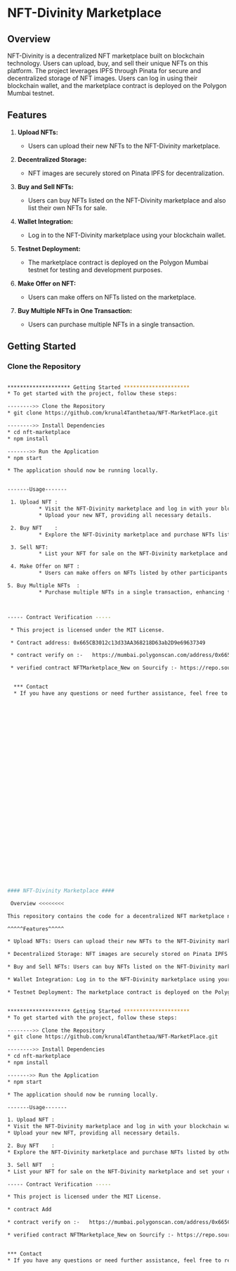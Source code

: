 # NFT-Divinity Marketplace

## Overview

NFT-Divinity is a decentralized NFT marketplace built on blockchain technology. Users can upload, buy, and sell their unique NFTs on this platform. The project leverages IPFS through Pinata for secure and decentralized storage of NFT images. Users can log in using their blockchain wallet, and the marketplace contract is deployed on the Polygon Mumbai testnet.

## Features

1. **Upload NFTs:**
   - Users can upload their new NFTs to the NFT-Divinity marketplace.

2. **Decentralized Storage:**
   - NFT images are securely stored on Pinata IPFS for decentralization.

3. **Buy and Sell NFTs:**
   - Users can buy NFTs listed on the NFT-Divinity marketplace and also list their own NFTs for sale.

4. **Wallet Integration:**
   - Log in to the NFT-Divinity marketplace using your blockchain wallet.

5. **Testnet Deployment:**
   - The marketplace contract is deployed on the Polygon Mumbai testnet for testing and development purposes.

6. **Make Offer on NFT:**
   - Users can make offers on NFTs listed on the marketplace.

7. **Buy Multiple NFTs in One Transaction:**
   - Users can purchase multiple NFTs in a single transaction.

## Getting Started

### Clone the Repository

```bash

******************** Getting Started *********************
* To get started with the project, follow these steps:

-------->> Clone the Repository
* git clone https://github.com/krunal4Tanthetaa/NFT-MarketPlace.git

-------->> Install Dependencies
* cd nft-marketplace
* npm install

------->> Run the Application
* npm start

* The application should now be running locally.


-------Usage-------

 1. Upload NFT :
          * Visit the NFT-Divinity marketplace and log in with your blockchain wallet.
          * Upload your new NFT, providing all necessary details.

 2. Buy NFT    :
          * Explore the NFT-Divinity marketplace and purchase NFTs listed by other users.

 3. Sell NFT:
          * List your NFT for sale on the NFT-Divinity marketplace and set your desired price.

 4. Make Offer on NFT :
          * Users can make offers on NFTs listed by other participants.

5. Buy Multiple NFTs  :
          * Purchase multiple NFTs in a single transaction, enhancing the user experience.



----- Contract Verification -----

 * This project is licensed under the MIT License.

 * Contract address: 0x665CB3012c13d33AA368218D63ab2D9e69637349

 * contract verify on :-   https://mumbai.polygonscan.com/address/0x665CB3012c13d33AA368218D63ab2D9e69637349#code

 * verified contract NFTMarketplace_New on Sourcify :- https://repo.sourcify.dev/contracts/full_match/80001/0x665CB3012c13d33AA368218D63ab2D9e69637349/


  *** Contact
  * If you have any questions or need further assistance, feel free to reach out to krunalsavaj4@gmail.com.































#### NFT-Divinity Marketplace ####

 Overview <<<<<<<<

This repository contains the code for a decentralized NFT marketplace named NFT-Divinity, built on blockchain technology. Users can upload, buy, and sell their unique NFTs on this platform. The project leverages IPFS through Pinata for secure and decentralized storage of NFT images. Additionally, users can log in using their blockchain wallet, and the marketplace contract is deployed on the Polygon Mumbai testnet.

^^^^^Features^^^^^

* Upload NFTs: Users can upload their new NFTs to the NFT-Divinity marketplace.

* Decentralized Storage: NFT images are securely stored on Pinata IPFS for decentralization.

* Buy and Sell NFTs: Users can buy NFTs listed on the NFT-Divinity marketplace and also list their own NFTs for sale.

* Wallet Integration: Log in to the NFT-Divinity marketplace using your blockchain wallet.

* Testnet Deployment: The marketplace contract is deployed on the Polygon Mumbai testnet for testing and development purposes.


******************** Getting Started *********************
* To get started with the project, follow these steps:

-------->> Clone the Repository
* git clone https://github.com/krunal4Tanthetaa/NFT-MarketPlace.git

-------->> Install Dependencies
* cd nft-marketplace
* npm install

------->> Run the Application
* npm start

* The application should now be running locally.

-------Usage-------

1. Upload NFT :
* Visit the NFT-Divinity marketplace and log in with your blockchain wallet.
* Upload your new NFT, providing all necessary details.

2. Buy NFT    :
* Explore the NFT-Divinity marketplace and purchase NFTs listed by other users.

3. Sell NFT   :
* List your NFT for sale on the NFT-Divinity marketplace and set your desired price.

----- Contract Verification -----

* This project is licensed under the MIT License.

* contract Add

* contract verify on :-   https://mumbai.polygonscan.com/address/0x665CB3012c13d33AA368218D63ab2D9e69637349#code

* verified contract NFTMarketplace_New on Sourcify :- https://repo.sourcify.dev/contracts/full_match/80001/0x665CB3012c13d33AA368218D63ab2D9e69637349/


*** Contact
* If you have any questions or need further assistance, feel free to reach out to krunalsavaj4@gmail.com.

